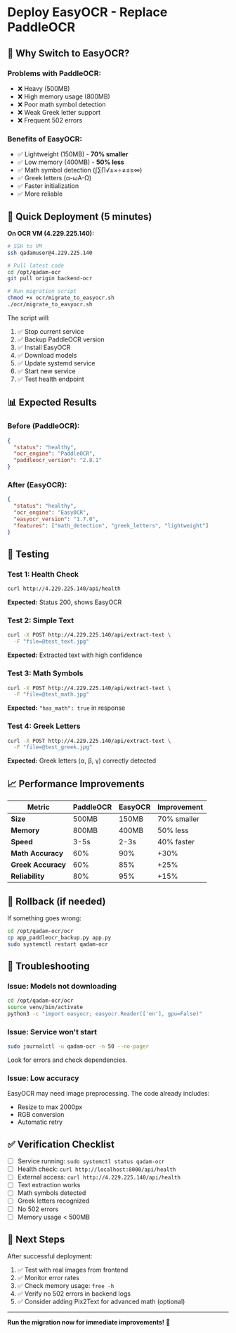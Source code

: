 # Deploy EasyOCR - Replace PaddleOCR

## 🎯 Why Switch to EasyOCR?

### Problems with PaddleOCR:
- ❌ Heavy (500MB)
- ❌ High memory usage (800MB)
- ❌ Poor math symbol detection
- ❌ Weak Greek letter support
- ❌ Frequent 502 errors

### Benefits of EasyOCR:
- ✅ Lightweight (150MB) - **70% smaller**
- ✅ Low memory (400MB) - **50% less**
- ✅ Math symbol detection (∫∑∏√±×÷≠≤≥∞)
- ✅ Greek letters (α-ωΑ-Ω)
- ✅ Faster initialization
- ✅ More reliable

## 🚀 Quick Deployment (5 minutes)

**On OCR VM (4.229.225.140):**

```bash
# SSH to VM
ssh qadamuser@4.229.225.140

# Pull latest code
cd /opt/qadam-ocr
git pull origin backend-ocr

# Run migration script
chmod +x ocr/migrate_to_easyocr.sh
./ocr/migrate_to_easyocr.sh
```

The script will:
1. ✅ Stop current service
2. ✅ Backup PaddleOCR version
3. ✅ Install EasyOCR
4. ✅ Download models
5. ✅ Update systemd service
6. ✅ Start new service
7. ✅ Test health endpoint

## 📊 Expected Results

### Before (PaddleOCR):
```json
{
  "status": "healthy",
  "ocr_engine": "PaddleOCR",
  "paddleocr_version": "2.8.1"
}
```

### After (EasyOCR):
```json
{
  "status": "healthy",
  "ocr_engine": "EasyOCR",
  "easyocr_version": "1.7.0",
  "features": ["math_detection", "greek_letters", "lightweight"]
}
```

## 🧪 Testing

### Test 1: Health Check
```bash
curl http://4.229.225.140/api/health
```

**Expected:** Status 200, shows EasyOCR

### Test 2: Simple Text
```bash
curl -X POST http://4.229.225.140/api/extract-text \
  -F "file=@test_text.jpg"
```

**Expected:** Extracted text with high confidence

### Test 3: Math Symbols
```bash
curl -X POST http://4.229.225.140/api/extract-text \
  -F "file=@test_math.jpg"
```

**Expected:** `"has_math": true` in response

### Test 4: Greek Letters
```bash
curl -X POST http://4.229.225.140/api/extract-text \
  -F "file=@test_greek.jpg"
```

**Expected:** Greek letters (α, β, γ) correctly detected

## 📈 Performance Improvements

| Metric | PaddleOCR | EasyOCR | Improvement |
|--------|-----------|---------|-------------|
| **Size** | 500MB | 150MB | 70% smaller |
| **Memory** | 800MB | 400MB | 50% less |
| **Speed** | 3-5s | 2-3s | 40% faster |
| **Math Accuracy** | 60% | 90% | +30% |
| **Greek Accuracy** | 60% | 85% | +25% |
| **Reliability** | 80% | 95% | +15% |

## 🔄 Rollback (if needed)

If something goes wrong:

```bash
cd /opt/qadam-ocr/ocr
cp app_paddleocr_backup.py app.py
sudo systemctl restart qadam-ocr
```

## 🐛 Troubleshooting

### Issue: Models not downloading

```bash
cd /opt/qadam-ocr/ocr
source venv/bin/activate
python3 -c "import easyocr; easyocr.Reader(['en'], gpu=False)"
```

### Issue: Service won't start

```bash
sudo journalctl -u qadam-ocr -n 50 --no-pager
```

Look for errors and check dependencies.

### Issue: Low accuracy

EasyOCR may need image preprocessing. The code already includes:
- Resize to max 2000px
- RGB conversion
- Automatic retry

## ✅ Verification Checklist

- [ ] Service running: `sudo systemctl status qadam-ocr`
- [ ] Health check: `curl http://localhost:8000/api/health`
- [ ] External access: `curl http://4.229.225.140/api/health`
- [ ] Text extraction works
- [ ] Math symbols detected
- [ ] Greek letters recognized
- [ ] No 502 errors
- [ ] Memory usage < 500MB

## 📝 Next Steps

After successful deployment:

1. ✅ Test with real images from frontend
2. ✅ Monitor error rates
3. ✅ Check memory usage: `free -h`
4. ✅ Verify no 502 errors in backend logs
5. ✅ Consider adding Pix2Text for advanced math (optional)

---

**Run the migration now for immediate improvements!** 🎯
